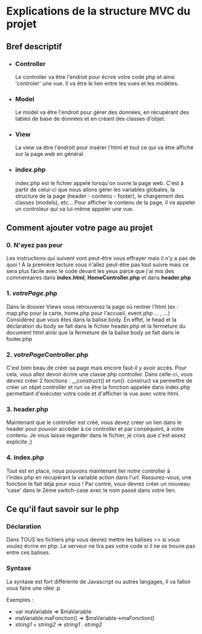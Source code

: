 # Explications de la structure MVC du projet #

## Bref descriptif ##
- ### Controller ###
	Le controller va être l'endroit pour écrire votre code php et ainsi 'controler' une vue. Il va être le lien entre les vues et les modèles.
- ### Model ###
	Le model va être l'endroit pour gérer des données, en récupérant des tables de base de données et en créant des classes d'objet.
- ### View ###
	La view va être l'endroit pour insérer l'html et tout ce qui va être affiché sur la page web en général. 
- ### index.php ###
	index.php est le fichier appelé lorsqu'on ouvre la page web. C'est à partir de celui-ci que nous allons gérer les variables globales, la structure de la page (header - contenu - footer), le chargement des classes (models), etc... Pour afficher le contenu de la page, il va appeler un controleur qui va lui-même appeler une vue.

## Comment ajouter votre page au projet ##
### 0. N'ayez pas peur ###
  Les instructions qui suivent vont peut-être vous effrayer mais il n'y a pas de quoi ! À la première lecture vous n'allez peut-être pas tout suivre mais ce sera plus facile avec le code devant les yeux parce que j'ai mis des commentaires dans **index.html**, **HomeController.php** et dans **header.php**
### 1. *votrePage*.php ###
  Dans le dossier Views vous retrouverez la page où rentrer l'html (ex : map.php pour la carte, home.php pour l'accueil, event.php ... , ...) Considérez que vous êtes dans la balise body. En effet, le head et la déclaration du body se fait dans le fichier header.php et la fermeture du document html ainsi que la fermeture de la balise body se fait dans le footer.php
### 2. *votrePage*Controller.php ###
  C'est bien beau de créer sa page mais encore faut-il y avoir accès. Pour cela, vous allez devoir écrire une classe php controller. Dans celle-ci, vous devrez créer 2 fonctions : __construct() et run(). construct va permettre de créer un objet controller et run va être la fonction appelée dans index.php permettant d'exécuter votre code et d'afficher la vue avec votre html.
### 3. header.php ###
  Maintenant que le controller est créé, vous devez créer un lien dans le header pour pouvoir accéder à ce controller et par conséquent, à votre contenu. Je vous laisse regarder dans le fichier, je crois que c'est assez explicite ;)
### 4. index.php ###
  Tout est en place, nous pouvons maintenant lier notre controller à l'index.php en récupérant la variable action dans l'url. Rassurez-vous, une fonction le fait déjà pour vous ! Par contre, vous devrez créer un nouveau 'case' dans le 2ème switch-case avec le nom passé dans votre lien.

## Ce qu'il faut savoir sur le php ##
### Déclaration ###
  Dans TOUS les fichiers php vous devrez mettre les balises >><?php *votre code* ?> si vous voulez écrire en php. Le serveur ne lira pas votre code si il ne se trouve pas entre ces balises.
### Syntaxe ###
  La syntaxe est fort différente de Javascript ou autres langages, il va falloir vous faire une idée :p  
    
  Exemples :
   - var maVariable => $maVariable
   - maVariable.maFonction() => $maVariable->maFonction()
   - *string1* + *string2* => *string1* . *string2*
